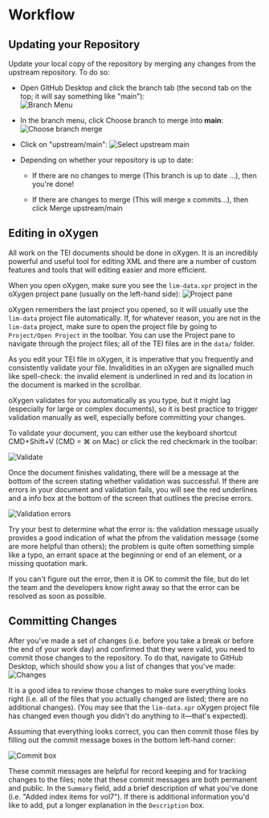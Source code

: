
# Workflow

## Updating your Repository

Update your local copy of the repository by merging any changes from the upstream repository. To do so:

* Open GitHub Desktop and click the branch tab (the second tab on the top; it will say something like "main"):<br/>
![Branch Menu](images/branch_menu.png)

* In the branch menu, click Choose branch to merge into **main**: 
![Choose branch merge](images/choose_branch_merge.png)

* Click on "upstream/main": 
![Select upstream main](images/select_upstream_main.png)
* Depending on whether your repository is up to date: 
	* If there are no changes to merge (This branch is up to date ...), then you're done!

	* If there are changes to merge (This will merge x commits...), then click Merge upstream/main


## Editing in oXygen

All work on the TEI documents should be done in oXygen. It is an incredibly powerful and useful tool for editing XML and there are a number of custom features and tools that will editing easier and more efficient.

When you open oXygen, make sure you see the `lim-data.xpr` project in the oXygen project pane (usually on the left-hand side): 
![Project pane](images/oxygen_splash.png)

oXygen remembers the last project you opened, so it will usually use the `lim-data` project file automatically. If, for whatever reason, you are not in the `lim-data` project, make sure to open the project file by going to `Project/Open Project` in the toolbar. You can use the Project pane to navigate through the project files; all of the TEI files are in the `data/` folder.

As you edit your TEI file in oXygen, it is imperative that you frequently and consistently validate your file. Invalidities in an oXygen are signalled much like spell-check: the invalid element is underlined in red and its location in the document is marked in the scrollbar.

oXygen validates for you automatically as you type, but it might lag (especially for large or complex documents), so it is best practice to trigger validation manually as well, especially before committing your changes.

To validate your document, you can either use the keyboard shortcut CMD+Shift+V (CMD = ⌘ on Mac) or click the red checkmark in the toolbar:

![Validate](images/oxygen_validation_valid.png)

Once the document finishes validating, there will be a message at the bottom of the screen stating whether validation was successful. If there are errors in your document and validation fails, you will see the red underlines and a info box at the bottom of the screen that outlines the precise errors.  

![Validation errors](images/oxygen_validation_errors.png)

Try your best to determine what the error is: the validation message usually provides a good indication of what the pfrom the validation message (some are more helpful than others); the problem is quite often something simple like a typo, an errant space at the beginning or end of an element, or a missing quotation mark.

If you can't figure out the error, then it is OK to commit the file, but do let the team and the developers know right away so that the error can be resolved as soon as possible.

## Committing Changes

After you've made a set of changes (i.e. before you take a break or before the end of your work day) and confirmed that they were valid, you need to commit those changes to the repository. To do that, navigate to GitHub Desktop, which should show you a list of changes that you've made: 
![Changes](images/changes.png)

It is a good idea to review those changes to make sure everything looks right (i.e. all of the files that you actually changed are listed; there are no additional changes). (You may see that the `lim-data.xpr` oXygen project file has changed even though you didn't do anything to it—that's expected).

Assuming that everything looks correct, you can then commit those files by filling out the commit message boxes in the bottom left-hand corner: 

![Commit box](images/commit_box.png)

These commit messages are helpful for record keeping and for tracking changes to the files; note that these commit messages are both permanent and public. In the `Summary` field, add a brief description of what you've done (i.e. "Added index items for vol7"). If there is additional information you'd like to add, put a longer explanation in the `Description` box.
